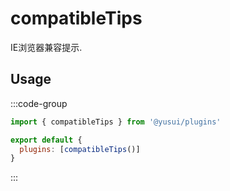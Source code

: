 # compatibleTips

IE浏览器兼容提示.

## Usage

:::code-group

```js [vite.config.js]
import { compatibleTips } from '@yusui/plugins'

export default {
  plugins: [compatibleTips()]
}
```

:::
